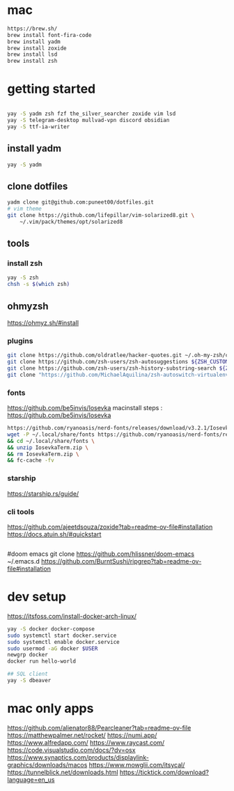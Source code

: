 # mac
``` sh
https://brew.sh/
brew install font-fira-code
brew install yadm
brew install zoxide
brew install lsd
brew install zsh

```


# getting started
```sh

yay -S yadm zsh fzf the_silver_searcher zoxide vim lsd
yay -S telegram-desktop mullvad-vpn discord obsidian
yay -S ttf-ia-writer
```

## install yadm
``` sh
yay -S yadm
```

## clone dotfiles
``` sh
yadm clone git@github.com:puneet00/dotfiles.git
# vim theme
git clone https://github.com/lifepillar/vim-solarized8.git \
    ~/.vim/pack/themes/opt/solarized8
```

## tools
### install zsh
``` sh
yay -S zsh
chsh -s $(which zsh)

```

## ohmyzsh
https://ohmyz.sh/#install


### plugins
``` sh
git clone https://github.com/oldratlee/hacker-quotes.git ~/.oh-my-zsh/custom/plugins/hacker-quotes
git clone https://github.com/zsh-users/zsh-autosuggestions ${ZSH_CUSTOM:-~/.oh-my-zsh/custom}/plugins/zsh-autosuggestions 
git clone https://github.com/zsh-users/zsh-history-substring-search ${ZSH_CUSTOM:-~/.oh-my-zsh/custom}/plugins/zsh-history-substring-search
git clone "https://github.com/MichaelAquilina/zsh-autoswitch-virtualenv.git" "$ZSH_CUSTOM/plugins/autoswitch_virtualenv"

```

### fonts
https://github.com/be5invis/Iosevka
macinstall steps : https://github.com/be5invis/Iosevka
``` sh
https://github.com/ryanoasis/nerd-fonts/releases/download/v3.2.1/IosevkaTerm.zip
wget -P ~/.local/share/fonts https://github.com/ryanoasis/nerd-fonts/releases/download/v3.2.1/IosevkaTerm.zip \
&& cd ~/.local/share/fonts \
&& unzip IosevkaTerm.zip \
&& rm IosevkaTerm.zip \
&& fc-cache -fv
```

### starship
https://starship.rs/guide/

### cli tools
https://github.com/ajeetdsouza/zoxide?tab=readme-ov-file#installation
https://docs.atuin.sh/#quickstart
```
```

#doom emacs
git clone https://github.com/hlissner/doom-emacs ~/.emacs.d
https://github.com/BurntSushi/ripgrep?tab=readme-ov-file#installation

# dev setup
https://itsfoss.com/install-docker-arch-linux/
``` sh
yay -S docker docker-compose
sudo systemctl start docker.service
sudo systemctl enable docker.service
sudo usermod -aG docker $USER
newgrp docker
docker run hello-world

## SQL client
yay -S dbeaver

```



# mac only apps
https://github.com/alienator88/Pearcleaner?tab=readme-ov-file
https://matthewpalmer.net/rocket/
https://numi.app/
https://www.alfredapp.com/
https://www.raycast.com/
https://code.visualstudio.com/docs/?dv=osx
https://www.synaptics.com/products/displaylink-graphics/downloads/macos
https://www.mowglii.com/itsycal/
https://tunnelblick.net/downloads.html
https://ticktick.com/download?language=en_us




